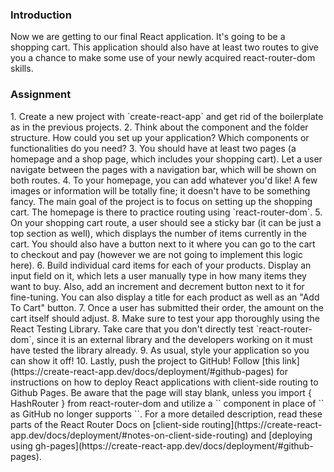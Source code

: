 ### Introduction

Now we are getting to our final React application. It's going to be a shopping cart.
This application should also have at least two routes to give you a chance to make some use of your newly acquired react-router-dom skills.

### Assignment

<div class="lesson-content__panel" markdown="1">
1. Create a new project with `create-react-app` and get rid of the boilerplate as in the previous projects.
2. Think about the component and the folder structure. How could you set up your application? Which components or functionalities do you need?
3. You should have at least two pages (a homepage and a shop page, which includes your shopping cart). Let a user navigate between the pages with a navigation bar, which will be shown on both routes.
4. To your homepage, you can add whatever you'd like! A few images or information will be totally fine; it doesn't have to be something fancy. The main goal of the project is to focus on setting up the shopping cart. The homepage is there to practice routing using `react-router-dom`.
5. On your shopping cart route, a user should see a sticky bar (it can be just a top section as well), which displays the number of items currently in the cart. You should also have a button next to it where you can go to the cart to checkout and pay (however we are not going to implement this logic here).
6. Build individual card items for each of your products. Display an input field on it, which lets a user manually type in how many items they want to buy. Also, add an increment and decrement button next to it for fine-tuning. You can also display a title for each product as well as an "Add To Cart" button.
7. Once a user has submitted their order, the amount on the cart itself should adjust.
8. Make sure to test your app thoroughly using the React Testing Library. Take care that you don't directly test `react-router-dom`, since it is an external library and the developers working on it must have tested the library already.
9. As usual, style your application so you can show it off!
10. Lastly, push the project to GitHub! Follow [this link](https://create-react-app.dev/docs/deployment/#github-pages) for instructions on how to deploy React applications with client-side routing to Github Pages. Be aware that the page will stay blank, unless you import { HashRouter } from react-router-dom and utilize a `<HashRouter />` component in place of `<BrowserRouter />` as GitHub no longer supports `<BrowserRouter />`. For a more detailed description, read these parts of the React Router Docs on [client-side routing](https://create-react-app.dev/docs/deployment/#notes-on-client-side-routing) and [deploying using gh-pages](https://create-react-app.dev/docs/deployment/#github-pages).
</div>
